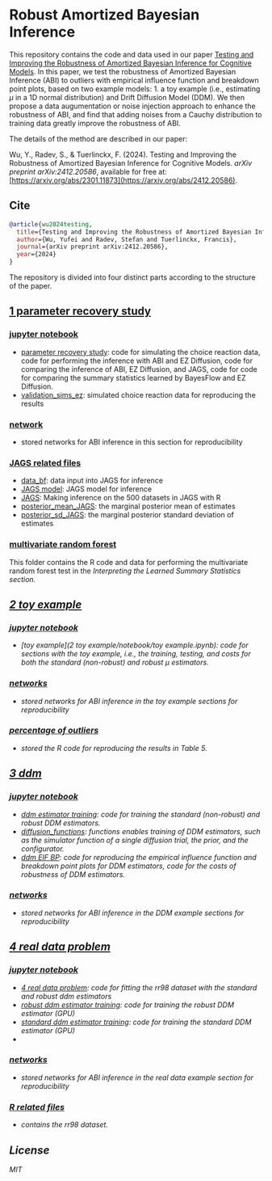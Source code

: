 # Robust Amortized Bayesian Inference



This repository contains the code and data used in our paper [Testing and Improving the Robustness of Amortized Bayesian Inference for Cognitive Models](https://arxiv.org/abs/2412.20586). In this paper, we test the robustness of Amortized Bayesian Inference (ABI) to outliers with empirical influence function and breakdown point plots, based on two example models: 1. a toy example (i.e., estimating $\mu$ in a 1D normal distribution) and Drift Diffusion Model (DDM). We then propose a data augumentation or noise injection approach to enhance the robustness of ABI, and find that adding noises from a Cauchy distribution to training data greatly improve the robustness of ABI.

The details of the method are described in our paper:

Wu, Y., Radev, S., & Tuerlinckx, F. (2024). Testing and Improving the Robustness of Amortized Bayesian Inference for Cognitive Models. 
<em>arXiv preprint arXiv:2412.20586</em>, available for free at: [https://arxiv.org/abs/2301.11873](https://arxiv.org/abs/2412.20586).

## Cite

```bibtex
@article{wu2024testing,
  title={Testing and Improving the Robustness of Amortized Bayesian Inference for Cognitive Models},
  author={Wu, Yufei and Radev, Stefan and Tuerlinckx, Francis},
  journal={arXiv preprint arXiv:2412.20586},
  year={2024}
}
```

The repository is divided into four distinct parts according to the structure of the paper.
## [1 parameter recovery study](1%parameter%recovery%study)

### [jupyter notebook](1%parameter%recovery%study/notebook)
- [parameter recovery study](1%parameter%recovery%study/notebook/parameter%recovery%study.ipynb): code for simulating the choice reaction data, code for performing the inference with ABI and EZ Diffusion, code for comparing the inference of ABI, EZ Diffusion, and JAGS, code for code for comparing the summary statistics learned by BayesFlow and EZ Diffusion.
- [validation_sims_ez](1%parameter%recovery%study/notebook/validation_sims_ez): simulated choice reaction data for reproducing the results

### [network](1%parameter%recovery%study/networks)
- stored networks for ABI inference in this section for reproducibility

### [JAGS related files](1%parameter%recovery%study/JAGS%related%files)
- [data_bf](1%parameter%recovery%study/JAGS%related%files/data_bf.txt): data input into JAGS for inference
- [JAGS model](1%parameter%recovery%study/JAGS%related%files/JAGS%model.txt): JAGS model for inference
- [JAGS](1%parameter%recovery%study/JAGS%related%files/JAGS.R): Making inference on the 500 datasets in JAGS with R
- [posterior_mean_JAGS](1%parameter%recovery%study/JAGS%related%files/posterior_mean_JAGS.txt): the marginal posterior mean of estimates
- [posterior_sd_JAGS](1%parameter%recovery%study/JAGS%related%files/posterior_sd_JAGS.txt): the marginal posterior standard deviation of estimates

### [multivariate random forest](1%parameter%recovery%study/multivariate%random%forest)
This folder contains the R code and data for performing the multivariate random forest test in the <em>Interpreting the Learned Summary Statistics<em> section.

## [2 toy example](2%toy%example)

### [jupyter notebook](2%toy%example/notebook)
- [toy example](2 toy example/notebook/toy example.ipynb): code for sections with the toy example, i.e., the training, testing, and costs for both the standard (non-robust) and robust $\mu$ estimators.

### [networks](2%toy%example/networks)
- stored networks for ABI inference in the toy example sections for reproducibility

### [percentage of outliers](2%toy%example/Percentage%of%outliers.R)
- stored the R code for reproducing the results in Table 5.

## [3 ddm](3%ddm)

### [jupyter notebook](3%ddm/notebooks)
- [ddm estimator training](3%ddm/notebooks/ddm%estimator%training.ipynb): code for training the standard (non-robust) and robust DDM estimators.
- [diffusion_functions](3%ddm/notebooks/diffusion_functions.py): functions enables training of DDM estimators, such as the simulator function of a single diffusion trial, the prior, and the configurator.
- [ddm EIF BP](3%ddm/notebooks/ddm%EIF%BP.ipynb): code for reproducing the empirical influence function and breakdown point plots for DDM estimators, code for the costs of robustness of DDM estimators.

### [networks](3%ddm/networks)
- stored networks for ABI inference in the DDM example sections for reproducibility

## [4 real data problem](4%real%data%problem)

### [jupyter notebook](4%real%data%problem/notebook)
- [4 real data problem](4%real%data%problem/notebook/4%real%data%problem.ipynb): code for fitting the <em>rr98<em> dataset with the standard and robust ddm estimators
- [robust ddm estimator training](4%real%data%problem/notebook/robust%ddm%estimator%training.ipynb): code for training the robust DDM estimator (GPU) 
- [standard ddm estimator training](4%real%data%problem/notebook/standard%ddm%estimator%training.ipynb): code for training the standard DDM estimator (GPU) 
- 
### [networks](4%real%data%problem/network)
- stored networks for ABI inference in the real data example section for reproducibility

### [R related files](4%real%data%problem/R%related%files)
- contains the <em>rr98<em> dataset.

## License

MIT
